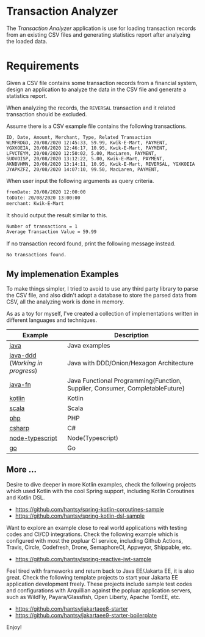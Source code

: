 # Transaction Analyzer

The *Transaction Analyzer* application is use for loading transaction records from an existing CSV files and generating statistics report after analyzing the loaded data.

# Requirements

Given a CSV file contains some transaction records from a financial system, design an application to analyze the data in the CSV file and generate a statistics report.

When analyzing the records, the `REVERSAL` transaction and it related transaction should be excluded.

Assume there is a CSV example file contains the following transactions.

```csv 
ID, Date, Amount, Merchant, Type, Related Transaction
WLMFRDGD, 20/08/2020 12:45:33, 59.99, Kwik-E-Mart, PAYMENT,
YGXKOEIA, 20/08/2020 12:46:17, 10.95, Kwik-E-Mart, PAYMENT,
LFVCTEYM, 20/08/2020 12:50:02, 5.00, MacLaren, PAYMENT,
SUOVOISP, 20/08/2020 13:12:22, 5.00, Kwik-E-Mart, PAYMENT,
AKNBVHMN, 20/08/2020 13:14:11, 10.95, Kwik-E-Mart, REVERSAL, YGXKOEIA
JYAPKZFZ, 20/08/2020 14:07:10, 99.50, MacLaren, PAYMENT,
```

When user input the following arguments as query criteria.

```bash
fromDate: 20/08/2020 12:00:00
toDate: 20/08/2020 13:00:00
merchant: Kwik-E-Mart
```

It should output the result similar to this.

```bash
Number of transactions = 1
Average Transaction Value = 59.99
```

If no transaction record found, print the following message instead.

```bash
No transactions found.
```

## My implemenation Examples

To make things simpler, I tried to avoid to use any third party library to parse the CSV file, and also didn't adopt a database to store the parsed data from CSV, all the analyzing work is done in memory.

As as a toy for myself, I've created a collection of implementations written in different languages and techniques.

| Example | Description|
|---|---|
|[java](./java)| Java examples|
|[java-ddd](./java-ddd) (*Working in progress*)|Java with DDD/Onion/Hexagon Architecture|
|[java-fn](./java-fn)|Java Functional Programming(Function, Supplier, Consumer, CompletableFuture)|
|[kotlin](./kotlin) | Kotlin |
|[scala](./scala) | Scala | 
|[php](./php) | PHP |
|[csharp](./csharp) | C# |
|[node-typescript](./node-typescript/)|Node(Typescript)| 
|[go](./go) | Go |

## More ...

Desire to dive deeper in more Kotlin examples, check the following projects which used Kotlin with the cool Spring support, including Kotlin Coroutines and Kotlin DSL.

* https://github.com/hantsy/spring-kotlin-coroutines-sample
* https://github.com/hantsy/spring-kotlin-dsl-sample 

Want to explore an example close to real world applications with testing codes and CI/CD integrations. Check the following example which is configured with most the popluar CI service, including Github Actions, Travis, Circle, Codefresh, Drone, SemaphoreCI, Appveyor, Shippable, etc.

* https://github.com/hantsy/spring-reactive-jwt-sample

Feel tired with frameworks and return back to Java EE/Jakarta EE, it is also great. Check the following template projects to start your Jakarta EE application development freely. These projects include sample test codes and configurations with Arquillian against the popluar application servers, such as WildFly, Payara/Glassfish, Open Liberty, Apache TomEE, etc.

* https://github.com/hantsy/jakartaee8-starter
* https://github.com/hantsy/jakartaee9-starter-boilerplate

Enjoy!
